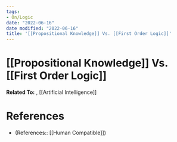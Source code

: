 ```yaml
---
tags:
- On/Logic
date: "2022-06-16"
date modified: "2022-06-16"
title: '[[Propositional Knowledge]] Vs. [[First Order Logic]]'
---
```


# [[Propositional Knowledge]] Vs. [[First Order Logic]]
**Related To:** , [[Artificial Intelligence]]

# References
- (References:: [[Human Compatible]])

